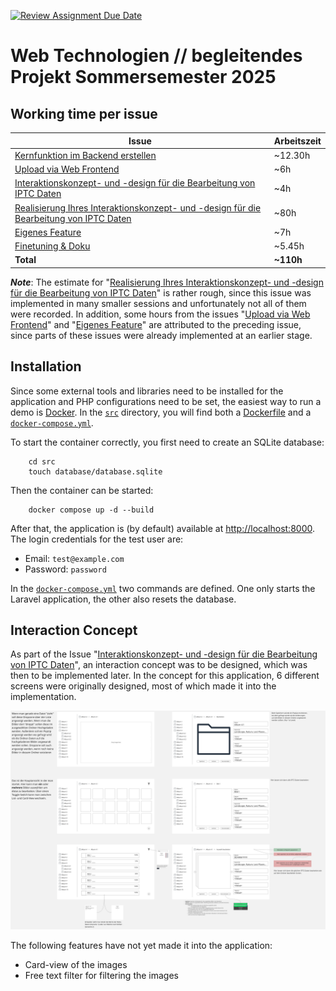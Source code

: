 [![Review Assignment Due Date](https://classroom.github.com/assets/deadline-readme-button-22041afd0340ce965d47ae6ef1cefeee28c7c493a6346c4f15d667ab976d596c.svg)](https://classroom.github.com/a/cBV3pX2A)

# Web Technologien // begleitendes Projekt Sommersemester 2025

## Working time per issue

| Issue                                                                                                                                                        | Arbeitszeit |
|--------------------------------------------------------------------------------------------------------------------------------------------------------------|-------------|
| [Kernfunktion im Backend erstellen](https://github.com/mi-classroom/mi-master-wt-beiboot-2025/issues/1)                                                      | ~12.30h     |
| [Upload via Web Frontend](https://github.com/mi-classroom/mi-master-wt-beiboot-2025/issues/2)                                                                | ~6h         |
| [Interaktionskonzept- und -design für die Bearbeitung von IPTC Daten](https://github.com/mi-classroom/mi-master-wt-beiboot-2025/issues/3)                    | ~4h         |
| [Realisierung Ihres Interaktionskonzept- und -design für die Bearbeitung von IPTC Daten](https://github.com/mi-classroom/mi-master-wt-beiboot-2025/issues/4) | ~80h        |
| [Eigenes Feature](https://github.com/mi-classroom/mi-master-wt-beiboot-2025/issues/5)                                                                        | ~7h         |
| [Finetuning & Doku](https://github.com/mi-classroom/mi-master-wt-beiboot-2025/issues/6)                                                                      | ~5.45h      |
| **Total**                                                                                                                                                    | **~110h**   |

***Note***:
The estimate
for "[Realisierung Ihres Interaktionskonzept- und -design für die Bearbeitung von IPTC Daten](https://github.com/mi-classroom/mi-master-wt-beiboot-2025/issues/4)"
is rather rough, since this issue was implemented in many smaller sessions and unfortunately not all of them were
recorded. In addition, some hours from the
issues "[Upload via Web Frontend](https://github.com/mi-classroom/mi-master-wt-beiboot-2025/issues/2)"
and "[Eigenes Feature](https://github.com/mi-classroom/mi-master-wt-beiboot-2025/issues/5)" are attributed to the
preceding issue, since parts of these issues were already implemented at an earlier stage.

## Installation

Since some external tools and libraries need to be installed for the application and PHP configurations need to be set,
the easiest way to run a demo is [Docker](https://www.docker.com/).
In the [`src`](./src) directory, you will find both a [Dockerfile](./src/Dockerfile) and a
[`docker-compose.yml`](./src/docker-compose.yml).

To start the container correctly, you first need to create an SQLite database:

```shell
    cd src
    touch database/database.sqlite
```

Then the container can be started:

```shell
    docker compose up -d --build
```

After that, the application is (by default) available at [http://localhost:8000](http://localhost:8000).
The login credentials for the test user are:

* Email: `test@example.com`
* Password: `password`

In the [`docker-compose.yml`](./src/docker-compose.yml) two commands are defined. One only starts the Laravel
application, the other also resets the database.

## Interaction Concept

As part of the
Issue "[Interaktionskonzept- und -design für die Bearbeitung von IPTC Daten](https://github.com/mi-classroom/mi-master-wt-beiboot-2025/issues/3)",
an interaction concept was to be designed, which was then to be implemented later.
In the concept for this application, 6 different screens were originally designed, most of which made it into the
implementation.

![Concept.png](assets/concept.jpg)

The following features have not yet made it into the application:

* Card-view of the images
* Free text filter for filtering the images
